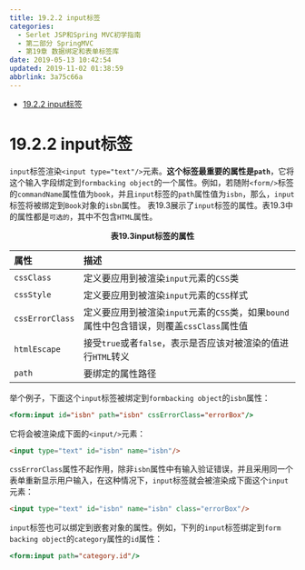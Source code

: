 ```yaml
---
title: 19.2.2 input标签
categories: 
  - Serlet JSP和Spring MVC初学指南
  - 第二部分 SpringMVC
  - 第19章 数据绑定和表单标签库
date: 2019-05-13 10:42:54
updated: 2019-11-02 01:38:59
abbrlink: 3a75c66a
---
```

- [19.2.2 input标签](/ReadingNotes/3a75c66a/#19-2-2-input标签)

<!--more-->
<script src="https://cdn.bootcss.com/jquery/3.4.0/jquery.slim.min.js"></script>
<script>$(document).ready(function () {$(".post-body > ul:nth-child(1)").hide();});</script>

<!--end-->
# 19.2.2 input标签 #
`input`标签渲染`<input type="text"/>`元素。**这个标签最重要的属性是`path`**，它将这个输入字段绑定到`formbacking object`的一个属性。例如，若随附`<form/>`标签的`commandName`属性值为`book`，并且`input`标签的`path`属性值为`isbn`，那么，`input`标签将被绑定到`Book`对象的`isbn`属性。
表19.3展示了`input`标签的属性。表19.3中的属性都是`可选的`，其中不包含`HTML`属性。
<center><strong>表19.3input标签的属性</strong></center>

|属性|描述|
|:---|:---|
|`cssClass`|定义要应用到被渲染`input`元素的`CSS`类|
|`cssStyle`|定义要应用到被渲染`input`元素的`CSS`样式|
|`cssErrorClass`|定义要应用到被渲染`input`元素的`CSS`类，如果`bound`属性中包含错误，则覆盖`cssClass`属性值|
|`htmlEscape`|接受`true`或者`false`，表示是否应该对被渲染的值进行`HTML`转义|
|`path`|要绑定的属性路径|

举个例子，下面这个`input`标签被绑定到`formbacking object`的`isbn`属性：
```jsp
<form:input id="isbn" path="isbn" cssErrorClass="errorBox"/>
```
它将会被渲染成下面的`<input/>`元素：
```html
<input type="text" id="isbn" name="isbn"/>
```
`cssErrorClass`属性不起作用，除非`isbn`属性中有输入验证错误，并且采用同一个表单重新显示用户输入，在这种情况下，`input`标签就会被渲染成下面这个`input`元素：
```html
<input type="text" id="isbn" name="isbn" class="errorBox"/>
```
`input`标签也可以绑定到嵌套对象的属性。例如，下列的`input`标签绑定到`form backing object`的`category`属性的`id`属性：
```jsp
<form:input path="category.id"/>
```

